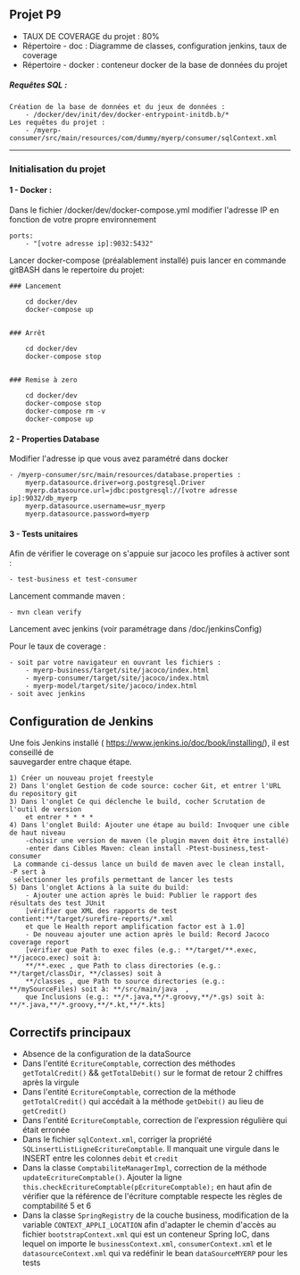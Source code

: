 ## Projet P9
* TAUX DE COVERAGE du projet : 80%
* Répertoire - doc : Diagramme de classes, configuration jenkins, taux de coverage
* Répertoire - docker : conteneur docker de la base de données du projet
##### Requêtes SQL :
    Création de la base de données et du jeux de données : 
        - /docker/dev/init/dev/docker-entrypoint-initdb.b/*
    Les requêtes du projet :
        - /myerp-consumer/src/main/resources/com/dummy/myerp/consumer/sqlContext.xml
---
### Initialisation du projet

#### 1 - Docker :
Dans le fichier /docker/dev/docker-compose.yml modifier l'adresse IP en fonction de votre propre environnement

    ports:
        - "[votre adresse ip]:9032:5432"

Lancer docker-compose (préalablement installé) puis lancer en commande gitBASH dans le repertoire du projet:
 
    ### Lancement
    
        cd docker/dev
        docker-compose up
    
    
    ### Arrêt
    
        cd docker/dev
        docker-compose stop
    
    
    ### Remise à zero
    
        cd docker/dev
        docker-compose stop
        docker-compose rm -v
        docker-compose up

#### 2 - Properties Database
Modifier l'adresse ip que vous avez paramétré dans docker

    - /myerp-consumer/src/main/resources/database.properties :
        myerp.datasource.driver=org.postgresql.Driver
        myerp.datasource.url=jdbc:postgresql://[votre adresse ip]:9032/db_myerp
        myerp.datasource.username=usr_myerp
        myerp.datasource.password=myerp
        
#### 3 - Tests unitaires
Afin de vérifier le coverage on s'appuie sur jacoco
les profiles à activer sont :
    
    - test-business et test-consumer
    

Lancement commande maven :

    - mvn clean verify

Lancement avec jenkins (voir paramétrage dans /doc/jenkinsConfig)

Pour le taux de coverage :

    - soit par votre navigateur en ouvrant les fichiers :
        - myerp-business/target/site/jacoco/index.html
        - myerp-consumer/target/site/jacoco/index.html
        - myerp-model/target/site/jacoco/index.html
    - soit avec jenkins

## Configuration de Jenkins
Une fois Jenkins installé ( https://www.jenkins.io/doc/book/installing/), il est conseillé de  
sauvegarder entre chaque étape.

    1) Créer un nouveau projet freestyle
    2) Dans l'onglet Gestion de code source: cocher Git, et entrer l'URL du repository git
    3) Dans l'onglet Ce qui déclenche le build, cocher Scrutation de l'outil de version  
        et entrer * * * *  
    4) Dans l'onglet Build: Ajouter une étape au build: Invoquer une cible de haut niveau  
        -choisir une version de maven (le plugin maven doit être installé)  
        -enter dans Cibles Maven: clean install -Ptest-business,test-consumer  
     La commande ci-dessus lance un build de maven avec le clean install, -P sert à  
     sélectionner les profils permettant de lancer les tests        
    5) Dans l'onglet Actions à la suite du build: 
        - Ajouter une action après le buid: Publier le rapport des résultats des test JUnit 
        [vérifier que XML des rapports de test contient:**/target/surefire-reports/*.xml  
        et que le Health report amplification factor est à 1.0]  
        - De nouveau ajouter une action après le build: Record Jacoco coverage report  
        [vérifier que Path to exec files (e.g.: **/target/**.exec, **/jacoco.exec) soit à:  
        **/**.exec , que Path to class directories (e.g.: **/target/classDir, **/classes) soit à  
        **/classes , que Path to source directories (e.g.: **/mySourceFiles) soit à: **/src/main/java  ,
        que Inclusions (e.g.: **/*.java,**/*.groovy,**/*.gs) soit à: **/*.java,**/*.groovy,**/*.kt,**/*.kts]





## Correctifs principaux
*   Absence de la configuration de la dataSource
*   Dans l'entité `EcritureComptable`, correction des méthodes `getTotalCredit()` && `getTotalDebit()` sur le format de retour 2 chiffres après la virgule
*   Dans l'entité `EcritureComptable`, correction de la méthode `getTotalCredit()` qui accédait à la méthode `getDebit()` au lieu de `getCredit()`
*   Dans l'entité `EcritureComptable`, correction de l'expression régulière qui était erronée
*   Dans le fichier `sqlContext.xml`, corriger la propriété `SQLinsertListLigneEcritureComptable`. Il manquait une virgule dans le INSERT entre les colonnes `debit` et `credit`
*   Dans la classe `ComptabiliteManagerImpl`, correction de la méthode `updateEcritureComptable()`. Ajouter la ligne `this.checkEcritureComptable(pEcritureComptable);` en haut afin de vérifier que la référence de l'écriture comptable respecte les règles de comptabilité 5 et 6
*   Dans la classe `SpringRegistry` de la couche business, modification de la variable `CONTEXT_APPLI_LOCATION` afin d'adapter le chemin d'accès au fichier `bootstrapContext.xml` qui est un conteneur Spring IoC, dans lequel on importe le `businessContext.xml`, `consumerContext.xml` et le `datasourceContext.xml` qui va redéfinir le bean `dataSourceMYERP` pour les tests
